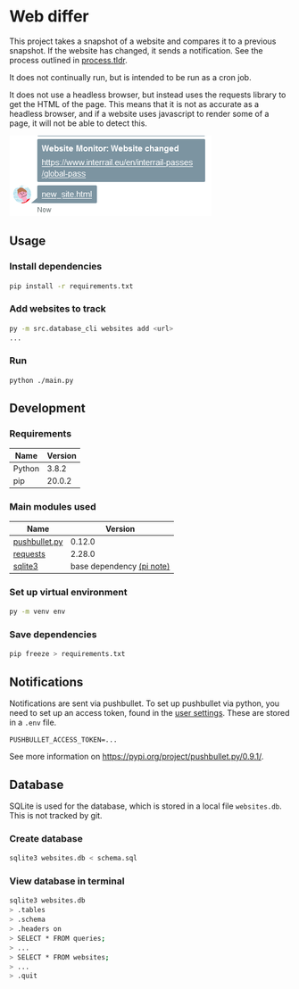 # Web differ

This project takes a snapshot of a website and compares it to a previous snapshot. If the website has changed, it sends a notification. See the process outlined in [process.tldr](./process.tldr).

It does not continually run, but is intended to be run as a cron job.

It does not use a headless browser, but instead uses the requests library to get the HTML of the page. This means that it is not as accurate as a headless browser, and if a website uses javascript to render some of a page, it will not be able to detect this.

![Example notification on pushbullet, showing website URL and the new HTML file](images/pushbullet_ping.png)

## Usage

### Install dependencies

```bash
pip install -r requirements.txt
```

### Add websites to track

```bash
py -m src.database_cli websites add <url>
...
```

### Run

```bash
python ./main.py
```

## Development

### Requirements

| Name | Version |
| ---- | ------- |
| Python | 3.8.2 |
| pip | 20.0.2 |

### Main modules used

| Name | Version |
| ---- | ------- |
| [pushbullet.py](https://github.com/richard-better/pushbullet.py) | 0.12.0 |
| [requests](https://github.com/psf/requests) | 2.28.0 |
| [sqlite3](https://docs.python.org/3/library/sqlite3.html) | base dependency [(pi note)](./SQLITE3_on_PI.md) |

### Set up virtual environment

```bash
py -m venv env
```

### Save dependencies

```bash
pip freeze > requirements.txt
```

## Notifications

Notifications are sent via pushbullet. To set up pushbullet via python, you need to set up an access token, found in the [user settings](https://www.pushbullet.com/#settings/account).
These are stored in a `.env` file.

```.env
PUSHBULLET_ACCESS_TOKEN=...
```

See more information on <https://pypi.org/project/pushbullet.py/0.9.1/>.

## Database

SQLite is used for the database, which is stored in a local file `websites.db`. This is not tracked by git.

### Create database

```bash
sqlite3 websites.db < schema.sql
```

### View database in terminal

```bash
sqlite3 websites.db
> .tables
> .schema
> .headers on
> SELECT * FROM queries;
> ...
> SELECT * FROM websites;
> ...
> .quit
```
